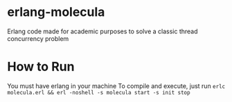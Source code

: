 # erlang-molecula

Erlang code made for academic purposes to solve a classic thread concurrency problem

# How to Run
You must have erlang in your machine
To compile and execute, just run `erlc molecula.erl && erl -noshell -s molecula start -s init stop`